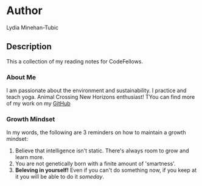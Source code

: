# Author
Lydia Minehan-Tubic

## Description
This a collection of my reading notes for CodeFellows. 

### About Me
I am passionate about the environment and sustainability. I practice and teach yoga. Animal Crossing New Horizons enthusiast! TYou can find more of my work on my [GitHub](https://github.com/LydiaMT)

### Growth Mindset
In my words, the following are 3 reminders on how to maintain a growth mindset:
1. Believe that intelligence isn't static. There's always room to grow and learn more. 
2. You are not genetically born with a finite amount of 'smartness'.
3. **Beleving in yourself!** Even if you can't do something now, if you keep at it you will be able to do it *someday*. 
